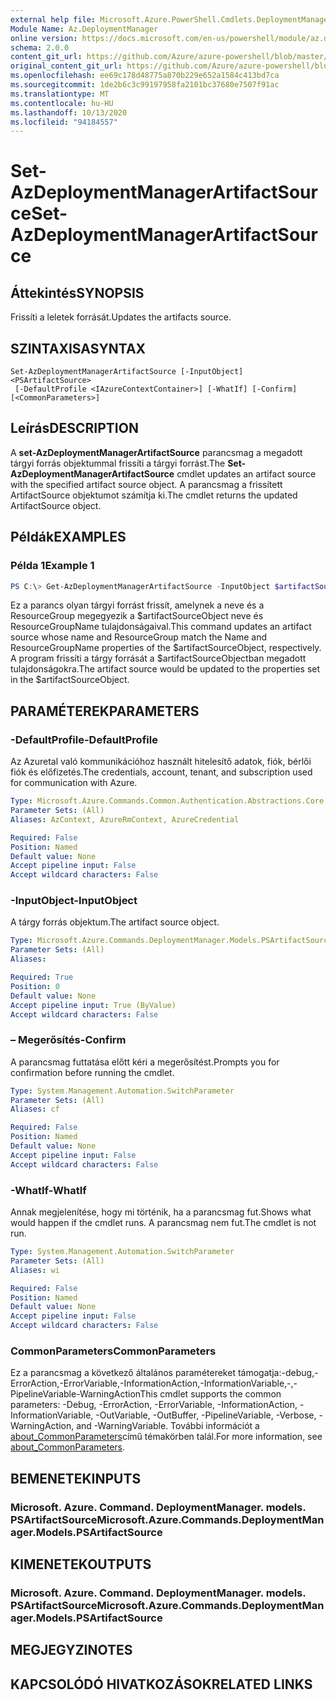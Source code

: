 ```yaml
---
external help file: Microsoft.Azure.PowerShell.Cmdlets.DeploymentManager.dll-Help.xml
Module Name: Az.DeploymentManager
online version: https://docs.microsoft.com/en-us/powershell/module/az.deploymentmanager/set-azdeploymentmanagerartifactsource
schema: 2.0.0
content_git_url: https://github.com/Azure/azure-powershell/blob/master/src/DeploymentManager/DeploymentManager/help/Set-AzDeploymentManagerArtifactSource.md
original_content_git_url: https://github.com/Azure/azure-powershell/blob/master/src/DeploymentManager/DeploymentManager/help/Set-AzDeploymentManagerArtifactSource.md
ms.openlocfilehash: ee69c178d48775a870b229e652a1584c413bd7ca
ms.sourcegitcommit: 1de2b6c3c99197958fa2101bc37680e7507f91ac
ms.translationtype: MT
ms.contentlocale: hu-HU
ms.lasthandoff: 10/13/2020
ms.locfileid: "94184557"
---
```

# <span data-ttu-id="78d6f-101">Set-AzDeploymentManagerArtifactSource</span><span class="sxs-lookup"><span data-stu-id="78d6f-101">Set-AzDeploymentManagerArtifactSource</span></span>

## <span data-ttu-id="78d6f-102">Áttekintés</span><span class="sxs-lookup"><span data-stu-id="78d6f-102">SYNOPSIS</span></span>
<span data-ttu-id="78d6f-103">Frissíti a leletek forrását.</span><span class="sxs-lookup"><span data-stu-id="78d6f-103">Updates the artifacts source.</span></span>

## <span data-ttu-id="78d6f-104">SZINTAXISA</span><span class="sxs-lookup"><span data-stu-id="78d6f-104">SYNTAX</span></span>

```
Set-AzDeploymentManagerArtifactSource [-InputObject] <PSArtifactSource>
 [-DefaultProfile <IAzureContextContainer>] [-WhatIf] [-Confirm] [<CommonParameters>]
```

## <span data-ttu-id="78d6f-105">Leírás</span><span class="sxs-lookup"><span data-stu-id="78d6f-105">DESCRIPTION</span></span>
<span data-ttu-id="78d6f-106">A **set-AzDeploymentManagerArtifactSource** parancsmag a megadott tárgyi forrás objektummal frissíti a tárgyi forrást.</span><span class="sxs-lookup"><span data-stu-id="78d6f-106">The **Set-AzDeploymentManagerArtifactSource** cmdlet updates an artifact source with the specified artifact source object.</span></span>
<span data-ttu-id="78d6f-107">A parancsmag a frissített ArtifactSource objektumot számítja ki.</span><span class="sxs-lookup"><span data-stu-id="78d6f-107">The cmdlet returns the updated ArtifactSource object.</span></span>

## <span data-ttu-id="78d6f-108">Példák</span><span class="sxs-lookup"><span data-stu-id="78d6f-108">EXAMPLES</span></span>

### <span data-ttu-id="78d6f-109">Példa 1</span><span class="sxs-lookup"><span data-stu-id="78d6f-109">Example 1</span></span>
```powershell
PS C:\> Get-AzDeploymentManagerArtifactSource -InputObject $artifactSourceObject
```

<span data-ttu-id="78d6f-110">Ez a parancs olyan tárgyi forrást frissít, amelynek a neve és a ResourceGroup megegyezik a $artifactSourceObject neve és ResourceGroupName tulajdonságaival.</span><span class="sxs-lookup"><span data-stu-id="78d6f-110">This command updates an artifact source whose name and ResourceGroup match the Name and ResourceGroupName properties of the $artifactSourceObject, respectively.</span></span>
<span data-ttu-id="78d6f-111">A program frissíti a tárgy forrását a $artifactSourceObjectban megadott tulajdonságokra.</span><span class="sxs-lookup"><span data-stu-id="78d6f-111">The artifact source would be updated to the properties set in the $artifactSourceObject.</span></span>

## <span data-ttu-id="78d6f-112">PARAMÉTEREK</span><span class="sxs-lookup"><span data-stu-id="78d6f-112">PARAMETERS</span></span>

### <span data-ttu-id="78d6f-113">-DefaultProfile</span><span class="sxs-lookup"><span data-stu-id="78d6f-113">-DefaultProfile</span></span>
<span data-ttu-id="78d6f-114">Az Azuretal való kommunikációhoz használt hitelesítő adatok, fiók, bérlői fiók és előfizetés.</span><span class="sxs-lookup"><span data-stu-id="78d6f-114">The credentials, account, tenant, and subscription used for communication with Azure.</span></span>

```yaml
Type: Microsoft.Azure.Commands.Common.Authentication.Abstractions.Core.IAzureContextContainer
Parameter Sets: (All)
Aliases: AzContext, AzureRmContext, AzureCredential

Required: False
Position: Named
Default value: None
Accept pipeline input: False
Accept wildcard characters: False
```

### <span data-ttu-id="78d6f-115">-InputObject</span><span class="sxs-lookup"><span data-stu-id="78d6f-115">-InputObject</span></span>
<span data-ttu-id="78d6f-116">A tárgy forrás objektum.</span><span class="sxs-lookup"><span data-stu-id="78d6f-116">The artifact source object.</span></span>

```yaml
Type: Microsoft.Azure.Commands.DeploymentManager.Models.PSArtifactSource
Parameter Sets: (All)
Aliases:

Required: True
Position: 0
Default value: None
Accept pipeline input: True (ByValue)
Accept wildcard characters: False
```

### <span data-ttu-id="78d6f-117">– Megerősítés</span><span class="sxs-lookup"><span data-stu-id="78d6f-117">-Confirm</span></span>
<span data-ttu-id="78d6f-118">A parancsmag futtatása előtt kéri a megerősítést.</span><span class="sxs-lookup"><span data-stu-id="78d6f-118">Prompts you for confirmation before running the cmdlet.</span></span>

```yaml
Type: System.Management.Automation.SwitchParameter
Parameter Sets: (All)
Aliases: cf

Required: False
Position: Named
Default value: None
Accept pipeline input: False
Accept wildcard characters: False
```

### <span data-ttu-id="78d6f-119">-WhatIf</span><span class="sxs-lookup"><span data-stu-id="78d6f-119">-WhatIf</span></span>
<span data-ttu-id="78d6f-120">Annak megjelenítése, hogy mi történik, ha a parancsmag fut.</span><span class="sxs-lookup"><span data-stu-id="78d6f-120">Shows what would happen if the cmdlet runs.</span></span>
<span data-ttu-id="78d6f-121">A parancsmag nem fut.</span><span class="sxs-lookup"><span data-stu-id="78d6f-121">The cmdlet is not run.</span></span>

```yaml
Type: System.Management.Automation.SwitchParameter
Parameter Sets: (All)
Aliases: wi

Required: False
Position: Named
Default value: None
Accept pipeline input: False
Accept wildcard characters: False
```

### <span data-ttu-id="78d6f-122">CommonParameters</span><span class="sxs-lookup"><span data-stu-id="78d6f-122">CommonParameters</span></span>
<span data-ttu-id="78d6f-123">Ez a parancsmag a következő általános paramétereket támogatja:-debug,-ErrorAction,-ErrorVariable,-InformationAction,-InformationVariable,-,-PipelineVariable-WarningAction</span><span class="sxs-lookup"><span data-stu-id="78d6f-123">This cmdlet supports the common parameters: -Debug, -ErrorAction, -ErrorVariable, -InformationAction, -InformationVariable, -OutVariable, -OutBuffer, -PipelineVariable, -Verbose, -WarningAction, and -WarningVariable.</span></span> <span data-ttu-id="78d6f-124">További információt a [about_CommonParameters](http://go.microsoft.com/fwlink/?LinkID=113216)című témakörben talál.</span><span class="sxs-lookup"><span data-stu-id="78d6f-124">For more information, see [about_CommonParameters](http://go.microsoft.com/fwlink/?LinkID=113216).</span></span>

## <span data-ttu-id="78d6f-125">BEMENETEK</span><span class="sxs-lookup"><span data-stu-id="78d6f-125">INPUTS</span></span>

### <span data-ttu-id="78d6f-126">Microsoft. Azure. Command. DeploymentManager. models. PSArtifactSource</span><span class="sxs-lookup"><span data-stu-id="78d6f-126">Microsoft.Azure.Commands.DeploymentManager.Models.PSArtifactSource</span></span>

## <span data-ttu-id="78d6f-127">KIMENETEK</span><span class="sxs-lookup"><span data-stu-id="78d6f-127">OUTPUTS</span></span>

### <span data-ttu-id="78d6f-128">Microsoft. Azure. Command. DeploymentManager. models. PSArtifactSource</span><span class="sxs-lookup"><span data-stu-id="78d6f-128">Microsoft.Azure.Commands.DeploymentManager.Models.PSArtifactSource</span></span>

## <span data-ttu-id="78d6f-129">MEGJEGYZI</span><span class="sxs-lookup"><span data-stu-id="78d6f-129">NOTES</span></span>

## <span data-ttu-id="78d6f-130">KAPCSOLÓDÓ HIVATKOZÁSOK</span><span class="sxs-lookup"><span data-stu-id="78d6f-130">RELATED LINKS</span></span>
